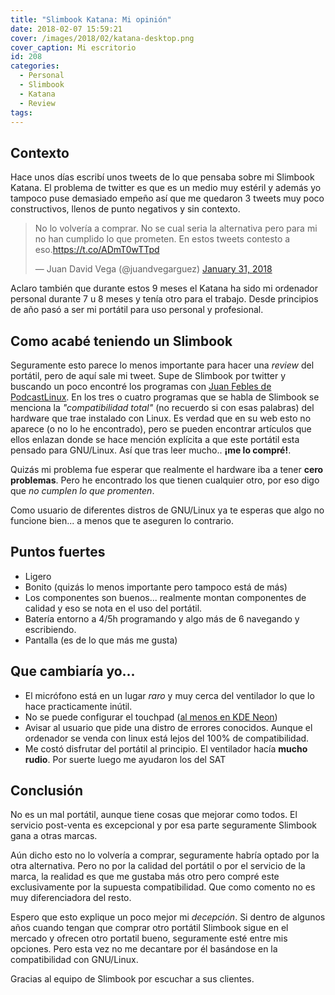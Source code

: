 ```yaml
---
title: "Slimbook Katana: Mi opinión"
date: 2018-02-07 15:59:21
cover: /images/2018/02/katana-desktop.png
cover_caption: Mi escritorio
id: 208
categories:
  - Personal
  - Slimbook
  - Katana
  - Review
tags:
---
```


## Contexto

Hace unos días escribí unos tweets de lo que pensaba sobre mi Slimbook Katana. El problema de twitter es que es un medio muy estéril y además yo tampoco puse demasiado empeño así que me quedaron 3 tweets muy poco constructivos, llenos de punto negativos y sin contexto.

<blockquote class="twitter-tweet" data-conversation="none" data-lang="en"><p lang="es" dir="ltr">No lo volvería a comprar. No se cual seria la alternativa pero para mi no han cumplido lo que prometen. En estos tweets contesto a eso.<a href="https://t.co/ADmT0wTTpd">https://t.co/ADmT0wTTpd</a></p>&mdash; Juan David Vega (@juandvegarguez) <a href="https://twitter.com/juandvegarguez/status/958608533553115136?ref_src=twsrc%5Etfw">January 31, 2018</a></blockquote>
<script async src="https://platform.twitter.com/widgets.js" charset="utf-8"></script>

Aclaro también que durante estos 9 meses el Katana ha sido mi ordenador personal durante 7 u 8 meses y tenía otro para el trabajo. Desde principios de año pasó a ser mi portátil para uso personal y profesional.

## Como acabé teniendo un Slimbook

Seguramente esto parece lo menos importante para hacer una _review_ del portátil, pero de aquí sale mi tweet. Supe de Slimbook por twitter y buscando un poco encontré los programas con [Juan Febles de PodcastLinux](http://podcastlinux.com/). En los tres o cuatro programas que se habla de Slimbook se menciona la _"compatibilidad total"_ (no recuerdo si con esas palabras) del hardware que trae instalado con Linux. Es verdad que en su web esto no aparece (o no lo he encontrado), pero se pueden encontrar artículos que ellos enlazan donde se hace mención explícita a que este portátil esta pensado para GNU/Linux. Así que tras leer mucho.. **¡me lo compré!**.

Quizás mi problema fue esperar que realmente el hardware iba a tener **cero problemas**. Pero he encontrado los que tienen cualquier otro, por eso digo que _no cumplen lo que promenten_.

Como usuario de diferentes distros de GNU/Linux ya te esperas que algo no funcione bien... a menos que te aseguren lo contrario.

## Puntos fuertes

* Ligero
* Bonito (quizás lo menos importante pero tampoco está de más)
* Los componentes son buenos... realmente montan componentes de  calidad y eso se nota en el uso del portátil.
* Batería entorno a 4/5h programando y algo más de 6 navegando y escribiendo.
* Pantalla (es de lo que más me gusta)

## Que cambiaría yo...

* El micrófono está en un lugar _raro_ y muy cerca del ventilador lo que lo hace practicamente inútil.
* No se puede configurar el touchpad ([al menos en KDE Neon](https://bugs.kde.org/show_bug.cgi?id=383379))
* Avisar al usuario que pide una distro de errores conocidos. Aunque el ordenador se venda con linux está lejos del 100% de compatibilidad.
* Me costó disfrutar del portátil al principio. El ventilador hacía **mucho rudio**. Por suerte luego me ayudaron los del SAT


## Conclusión

No es un mal portátil, aunque tiene cosas que mejorar como todos. El servicio post-venta es excepcional y por esa parte seguramente Slimbook gana a otras marcas.

Aún dicho esto no lo volvería a comprar, seguramente habría optado por la otra alternativa. Pero no por la calidad del portátil o por el servicio de la marca, la realidad es que me gustaba más otro pero compré este exclusivamente por la supuesta compatibilidad. Que como comento no es muy diferenciadora del resto.

Espero que esto explique un poco mejor mi _decepción_. Si dentro de algunos años cuando tengan que comprar otro portátil Slimbook sigue en el mercado y ofrecen otro portatil bueno, seguramente esté entre mis opciones. Pero esta vez no me decantare por él basándose en la compatibilidad con GNU/Linux.

Gracias al equipo de Slimbook por escuchar a sus clientes.
